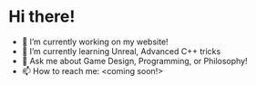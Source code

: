# Hi there! 

<!--
**yaxamie/yaxamie** is a ✨ _special_ ✨ repository because its `README.md` (this file) appears on your GitHub profile.
-->

- 🔭 I’m currently working on my website!
- 🌱 I’m currently learning Unreal, Advanced C++ tricks
- 💬 Ask me about Game Design, Programming, or Philosophy!
- 📫 How to reach me: <coming soon!>

